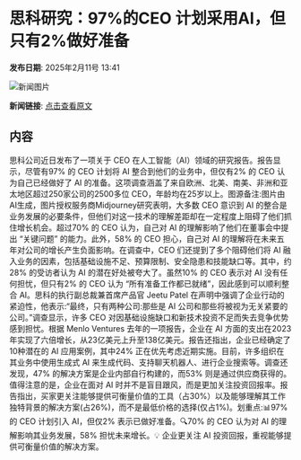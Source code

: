 # 思科研究：97%的CEO 计划采用AI，但只有2%做好准备

**发布日期**: 2025年2月11号 13:41

![新闻图片](https://pic.chinaz.com/picmap/202311231137397139_4.jpg)

**新闻链接**: [点击查看原文](https://www.aibase.com/zh/news/15254)

## 内容

思科公司近日发布了一项关于 CEO 在人工智能（AI）领域的研究报告。报告显示，尽管有97% 的 CEO 计划将 AI 整合到他们的业务中，但仅有2% 的 CEO 认为自己已经做好了 AI 的准备。这项调查涵盖了来自欧洲、北美、南美、非洲和亚太地区超过250家公司的2500多位 CEO，年龄均在25岁以上。图源备注:图片由AI生成，图片授权服务商Midjourney研究表明，大多数 CEO 意识到 AI 的整合是业务发展的必要条件，但他们对这一技术的理解差距却在一定程度上阻碍了他们抓住增长机会。超过70% 的 CEO 认为，自己对 AI 的理解影响了他们在董事会中提出 “关键问题” 的能力。此外，58% 的 CEO 担心，自己对 AI 的理解将在未来五年对公司的增长产生负面影响。在调查中，CEO 们还提到了多个阻碍他们将 AI 融入业务的因素，包括基础设施不足、预算限制、安全隐患和技能缺口等。其中，约28% 的受访者认为 AI 的潜在好处被夸大了。虽然10% 的 CEO 表示对 AI 没有任何担忧，但只有2% 的 CEO 认为 “所有准备工作都已就绪”，因此感到可以顺利整合 AI。思科的执行副总裁兼首席产品官 Jeetu Patel 在声明中强调了企业行动的紧迫性，他表示:“最终，只有两种公司:那些是 AI 公司和那些将被视为无关紧要的公司。”调查显示，许多 CEO 对因基础设施缺口和新技术投资不足而失去竞争优势感到担忧。根据 Menlo Ventures 去年的一项报告，企业在 AI 方面的支出在2023年实现了六倍增长，从23亿美元上升至138亿美元。报告还指出，企业已经确定了10种潜在的 AI 应用案例，其中24% 正在优先考虑近期实施。目前，许多组织在其业务中使用生成式 AI 来生成代码、支持聊天机器人、进行企业搜索等。调查还发现，47% 的解决方案是企业内部自行构建的，而53% 则是通过供应商获得的。值得注意的是，企业在面对 AI 时并不是盲目跟风，而是更加关注投资回报率。报告指出，买家更关注能够提供可衡量价值的工具（占30%）以及能够理解其工作独特背景的解决方案(占26%)，而不是最低价格的选择(仅占1%)。划重点:📊97% 的 CEO 计划引入 AI，但仅2% 表示已做好准备。🔍70% 的 CEO 认为对 AI 的理解影响其业务发展，58% 担忧未来增长。💡 企业更关注 AI 投资回报，重视能够提供可衡量价值的解决方案。
